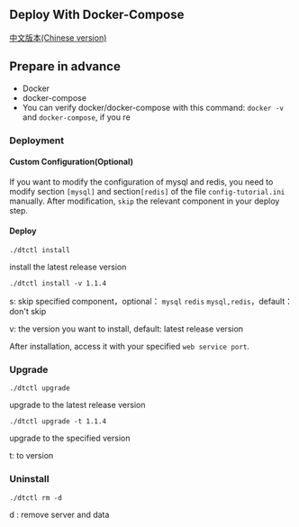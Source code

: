 ## Deploy With Docker-Compose
[中文版本(Chinese version)](README.ZH-CN.MD)

## Prepare in advance
  - Docker
  - docker-compose
  - You can verify docker/docker-compose with this command: `docker -v` and `docker-compose`, if you re


### Deployment

#### Custom Configuration(Optional)
If you want to modify the configuration of mysql and redis, you need to modify section `[mysql]` and section`[redis]` of the file `config-tutorial.ini` manually.
After modification, `skip` the relevant component in your deploy step.


#### Deploy

```
./dtctl install
```

install the latest release version

```
./dtctl install -v 1.1.4
```

s: skip specified component，optional： `mysql` `redis`  `mysql,redis`，default：don't skip

v: the version you want to install, default: latest release version


After installation, access it with your specified `web service port`.




### Upgrade

```
./dtctl upgrade
```

upgrade to the latest release version

```
./dtctl upgrade -t 1.1.4
```

upgrade to the specified version

t: to version 



### Uninstall

```
./dtctl rm -d
```
d : remove server and data
